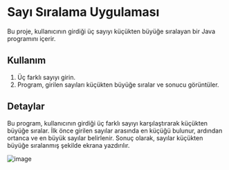 # Sayı Sıralama Uygulaması

Bu proje, kullanıcının girdiği üç sayıyı küçükten büyüğe sıralayan bir Java programını içerir.

## Kullanım

1. Üç farklı sayıyı girin.
2. Program, girilen sayıları küçükten büyüğe sıralar ve sonucu görüntüler.

## Detaylar

Bu program, kullanıcının girdiği üç farklı sayıyı karşılaştırarak küçükten büyüğe sıralar. İlk önce girilen sayılar arasında en küçüğü bulunur, ardından ortanca ve en büyük sayılar belirlenir. Sonuç olarak, sayılar küçükten büyüğe sıralanmış şekilde ekrana yazdırılır.


![image](https://github.com/esmanur-karatas/javaAlgorithmExamples/assets/83882274/25aa5bc6-759d-4e92-80c0-0ab3ccae76f1)
